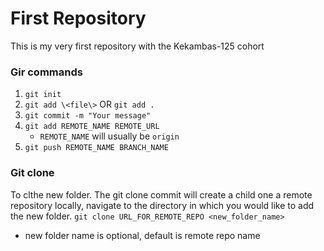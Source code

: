 # First Repository

This is my very first repository with the Kekambas-125 cohort

### Gir commands
1. `git init`
2. `git add \<file\>` OR `git add .`
3. `git commit -m "Your message"`
4. `git add REMOTE_NAME REMOTE_URL`
   - `REMOTE_NAME` will usually be `origin`
5. `git push REMOTE_NAME BRANCH_NAME`

### Git clone
To clthe new folder. The git clone commit will create a child one a remote repository locally, navigate to the directory in which you would like to add the new folder. 
`git clone URL_FOR_REMOTE_REPO <new_folder_name>`
* new folder name is optional, default is remote repo name